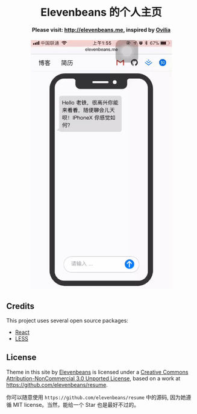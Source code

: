 <h1 align="center">Elevenbeans 的个人主页</h1>

<h4 align="center">Please visit: <a href="http://elevenbeans.me">http://elevenbeans.me</a>, inspired by <a href="https://github.com/Ovilia">Ovilia</a></h4>

<h4 align="center">
	 <img  width="375px" src = "./src/img/overview.gif" />
</h4>

## Credits

This project uses several open source packages:

+ [React](https://github.com/facebook/react)
+ [LESS](https://github.com/less/less.js)


## License

Theme in this site</span> by <a href="https://github.com/elevenbeans">Elevenbeans</a> is licensed under a <a rel="license" href="http://creativecommons.org/licenses/by-nc/3.0/">Creative Commons Attribution-NonCommercial 3.0 Unported License</a>, based on a work at <a href="http://github.com/ovilia/blog">https://github.com/elevenbeans/resume</a>.

你可以随意使用 `https://github.com/elevenbeans/resume` 中的源码, 因为她遵循 MIT license。当然，能给一个 Star 也是最好不过的。